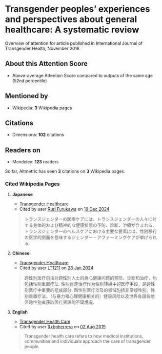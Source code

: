 # Transgender peoples’ experiences and perspectives about general healthcare: A systematic review

Overview of attention for article published in International Journal of Transgender Health, November 2018

## About this Attention Score

-   Above-average Attention Score compared to outputs of the same age (52nd percentile)
    

## Mentioned by

- Wikipedia: **3** Wikipedia pages

## Citations

- Dimensions: **102** citations

## Readers on

- Mendeley: **123** readers

So far, Altmetric has seen **3** citations on **3** Wikipedia pages.

### Cited Wikipedia Pages

1. **Japanese**
   - [Transgender Healthcare](http://ja.wikipedia.org/?curid=5015509)
   - Cited by user [Ruri Furukawa](http://ja.wikipedia.org/wiki/User:Ruri_Furukawa) on [19 Dec 2024](http://ja.wikipedia.org/?diff=prev&oldid=102993684#altmetric_citation_60756e1b-1186-4bd7-a2ec-7e626561b44d)

   > トランスジェンダーの医療ケアには、トランスジェンダーの人々に対する身体的および精神的な健康状態の予防、診断、治療が含まれる. トランスジェンダーのヘルスケアにおける主要な要素には、性別移行の医学的側面を意味するジェンダー・アファーミングケアが挙げられる.

2. **Chinese**
   - [Transgender Healthcare](http://zh.wikipedia.org/?curid=8642147)
   - Cited by user [LT1211](http://zh.wikipedia.org/wiki/User:LT1211) on [28 Jan 2024](http://zh.wikipedia.org/?diff=prev&oldid=80690926#altmetric_citation_cc01cb8d-ff80-4b46-b8da-da5ddb262f59)

   > 跨性别医疗包括对跨性别人士的身心健康问题的预防、诊断和治疗，也包括性别重置疗法. 性别肯定治疗作为性别转换中的医疗手段，是跨性别医疗中重要的组成部分. 跨性别医疗涉及的领域包括非常规性别、性别重置疗法、（与暴力和心理健康相关的）健康风险以及世界各国各地区跨性别者获取医疗资源的不同境况.

3. **English**
   - [Transgender Health Care](http://en.wikipedia.org/?curid=44666128)
   - Cited by user [Rxbpherrera](http://en.wikipedia.org/wiki/User:Rxbpherrera) on [02 Aug 2019](http://en.wikipedia.org/?diff=prev&oldid=909073337#altmetric_citation_eccd6fdf-7e27-4890-9b38-137c2443e5a8)

   > Transgender health care refers to how medical institutions, communities and individuals approach the care of transgender people.